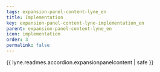 ```yaml
---
tags: expansion-panel-content-lyne_en
title: Implementation
key: expansion-panel-content-lyne-implementation_en
parent: expansion-panel-content-lyne_en
icon: implementation
order: 3
permalink: false  
---
```

{{ lyne.readmes.accordion.expansionpanelcontent | safe }}


